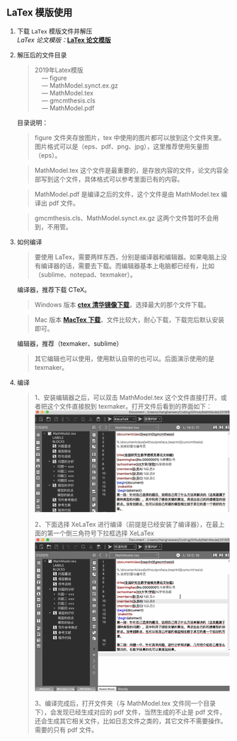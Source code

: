 ## LaTex 模版使用
1. 下载 `LaTex` 模版文件并解压         
	*LaTex 论文模版：*[**LaTex 论文模版**](https://github.com/zhanwen/MathModel/blob/master/)   
	
2. 解压后的文件目录  
	>2019年Latex模版  
	>&nbsp;&nbsp;&nbsp;&nbsp;— figure   
	>&nbsp;&nbsp;&nbsp;&nbsp;— MathModel.synct.ex.gz  
	>&nbsp;&nbsp;&nbsp;&nbsp;— MathModel.tex  
	>&nbsp;&nbsp;&nbsp;&nbsp;— gmcmthesis.cls  
	>&nbsp;&nbsp;&nbsp;&nbsp;— MathModel.pdf

	目录说明：
	> figure 文件夹存放图片，tex 中使用的图片都可以放到这个文件夹里。图片格式可以是（eps、pdf、png、jpg），这里推荐使用矢量图（eps）。 
	 
	> MathModel.tex 这个文件是最重要的，是存放内容的文件，论文内容全部写到这个文件，具体格式可以参考里面已有的内容。
	
	> MathModel.pdf 是编译之后的文件，这个文件是由 MathModel.tex 编译出 pdf 文件。
	
	> gmcmthesis.cls、MathModel.synct.ex.gz 这两个文件暂时不会用到，不用管。
3. 如何编译  
	> 要使用 LaTex，需要两样东西，分别是编译器和编辑器。如果电脑上没有编译器的话，需要去下载。而编辑器基本上电脑都已经有，比如（sublime、notepad、texmaker）。  

	编译器，推荐下载 CTeX。
	> Windows 版本 [**ctex 清华镜像下载**](https://mirrors.tuna.tsinghua.edu.cn/ctex/legacy/2.9/)，选择最大的那个文件下载。
	
	> Mac 版本 [**MacTex 下载**](http://tug.org/~koch/MacTeX-2019.pkg)，文件比较大，耐心下载，下载完后默认安装即可。

	编辑器，推荐（texmaker、sublime）
	> 其它编辑也可以使用，使用默认自带的也可以。后面演示使用的是 texmaker。
4. 编译
	> 1、安装编辑器之后，可以双击 MathModel.tex 这个文件直接打开。或者把这个文件直接脱到 texmaker。打开文件后看到的界面如下：
	><img src="./images/texmaker.png"/> 
	>
	> 2、下面选择 XeLaTex 进行编译（前提是已经安装了编译器），在最上面的第一个倒三角符号下拉框选择 XeLaTex
	> <img src="./images/tex_use.gif"/> 
	>
	> 3、编译完成后，打开文件夹（与 MathModel.tex 文件同一个目录下），会发现已经生成对应的 pdf 文件，当然生成的不止是 pdf 文件，还会生成其它相关文件，比如日志文件之类的，其它文件不需要操作。需要的只有 pdf 文件。
